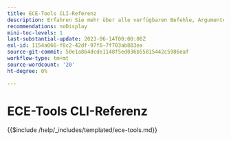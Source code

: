 ```yaml
---
title: ECE-Tools CLI-Referenz
description: Erfahren Sie mehr über alle verfügbaren Befehle, Argumente und Optionen für das Befehlszeilen-Tool Adobe Commerce ECE-Tools .
recommendations: noDisplay
mini-toc-levels: 1
last-substantial-update: 2023-06-14T00:00:00Z
exl-id: 1154a066-f8c2-42df-97f6-7f703ab883ea
source-git-commit: 50e1a864dcde1148f5ed036b55815442c5986eaf
workflow-type: tm+mt
source-wordcount: '20'
ht-degree: 0%

---
```


# ECE-Tools CLI-Referenz

{{$include /help/_includes/templated/ece-tools.md}}

<!-- Last updated from includes: 2025-10-09 12:33:40 -->
